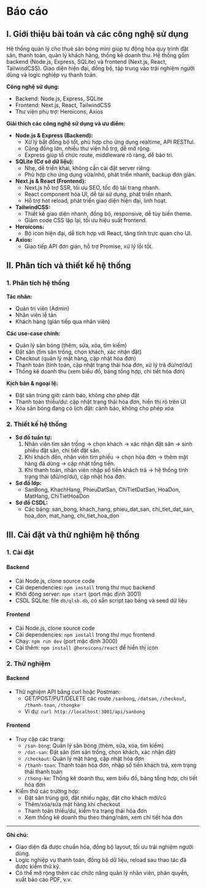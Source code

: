 # Báo cáo

## I. Giới thiệu bài toán và các công nghệ sử dụng

Hệ thống quản lý cho thuê sân bóng mini giúp tự động hóa quy trình đặt sân, thanh toán, quản lý khách hàng, thống kê doanh thu. Hệ thống gồm backend (Node.js, Express, SQLite) và frontend (Next.js, React, TailwindCSS). Giao diện hiện đại, đồng bộ, tập trung vào trải nghiệm người dùng và logic nghiệp vụ thanh toán.

**Công nghệ sử dụng:**
- Backend: Node.js, Express, SQLite
- Frontend: Next.js, React, TailwindCSS
- Thư viện phụ trợ: Heroicons, Axios

**Giải thích các công nghệ sử dụng và ưu điểm:**
- **Node.js & Express (Backend):**
  - Xử lý bất đồng bộ tốt, phù hợp cho ứng dụng realtime, API RESTful.
  - Cộng đồng lớn, nhiều thư viện hỗ trợ, dễ mở rộng.
  - Express giúp tổ chức route, middleware rõ ràng, dễ bảo trì.
- **SQLite (Cơ sở dữ liệu):**
  - Nhẹ, dễ triển khai, không cần cài đặt server riêng.
  - Phù hợp cho ứng dụng vừa/nhỏ, phát triển nhanh, backup đơn giản.
- **Next.js & React (Frontend):**
  - Next.js hỗ trợ SSR, tối ưu SEO, tốc độ tải trang nhanh.
  - React component hóa UI, dễ tái sử dụng, phát triển nhanh.
  - Hỗ trợ hot reload, phát triển giao diện hiện đại, linh hoạt.
- **TailwindCSS:**
  - Thiết kế giao diện nhanh, đồng bộ, responsive, dễ tùy biến theme.
  - Giảm code CSS lặp lại, tối ưu hiệu suất frontend.
- **Heroicons:**
  - Bộ icon hiện đại, dễ tích hợp với React, tăng tính trực quan cho UI.
- **Axios:**
  - Giao tiếp API đơn giản, hỗ trợ Promise, xử lý lỗi tốt.

## II. Phân tích và thiết kế hệ thống

### 1. Phân tích hệ thống

**Tác nhân:**
- Quản trị viên (Admin)
- Nhân viên lễ tân
- Khách hàng (gián tiếp qua nhân viên)

**Các use-case chính:**
- Quản lý sân bóng (thêm, sửa, xóa, tìm kiếm)
- Đặt sân (tìm sân trống, chọn khách, xác nhận đặt)
- Checkout (quản lý mặt hàng, cập nhật hóa đơn)
- Thanh toán (tính toán, cập nhật trạng thái hóa đơn, xử lý trả đủ/nợ/dư)
- Thống kê doanh thu (xem biểu đồ, bảng tổng hợp, chi tiết hóa đơn)

**Kịch bản & ngoại lệ:**
- Đặt sân trùng giờ: cảnh báo, không cho phép đặt
- Thanh toán thiếu/dư: cập nhật trạng thái hóa đơn, hiển thị rõ trên UI
- Xóa sân bóng đang có lịch đặt: cảnh báo, không cho phép xóa

### 2. Thiết kế hệ thống

- **Sơ đồ tuần tự:**
  1. Nhân viên tìm sân trống → chọn khách → xác nhận đặt sân → sinh phiếu đặt sân, chi tiết đặt sân.
  2. Khi khách đến, nhân viên tìm phiếu → chọn hóa đơn → thêm mặt hàng đã dùng → cập nhật tổng tiền.
  3. Khi thanh toán, nhân viên nhập số tiền khách trả → hệ thống tính trạng thái (đủ/nợ/dư), cập nhật hóa đơn.
- **Sơ đồ lớp:**
  - SanBong, KhachHang, PhieuDatSan, ChiTietDatSan, HoaDon, MatHang, ChiTietHoaDon
- **Sơ đồ CSDL:**
  - Các bảng: san_bong, khach_hang, phieu_dat_san, chi_tiet_dat_san, hoa_don, mat_hang, chi_tiet_hoa_don

## III. Cài đặt và thử nghiệm hệ thống

### 1. Cài đặt

#### Backend
- Cài Node.js, clone source code
- Cài dependencies: `npm install` trong thư mục backend
- Khởi động server: `npm start` (port mặc định 3001)
- CSDL SQLite: file `db/qlsb.db`, có sẵn script tạo bảng và seed dữ liệu

#### Frontend
- Cài Node.js, clone source code
- Cài dependencies: `npm install` trong thư mục frontend
- Chạy: `npm run dev` (port mặc định 3000)
- Cài thêm: `npm install @heroicons/react` để hiển thị icon

### 2. Thử nghiệm

#### Backend
- Thử nghiệm API bằng curl hoặc Postman:
  - GET/POST/PUT/DELETE các route `/sanbong`, `/datsan`, `/checkout`, `/thanh-toan`, `/thongke`
  - Ví dụ: `curl http://localhost:3001/api/sanbong`

#### Frontend
- Truy cập các trang:
  - `/san-bong`: Quản lý sân bóng (thêm, sửa, xóa, tìm kiếm)
  - `/dat-san`: Đặt sân (tìm sân trống, chọn khách, xác nhận đặt)
  - `/checkout`: Quản lý mặt hàng, cập nhật hóa đơn
  - `/thanh-toan`: Thanh toán hóa đơn, nhập số tiền khách trả, xem trạng thái thanh toán
  - `/thong-ke`: Thống kê doanh thu, xem biểu đồ, bảng tổng hợp, chi tiết hóa đơn
- Kiểm thử các trường hợp:
  - Đặt sân trùng giờ, đặt nhiều ngày, đặt cho khách mới/cũ
  - Thêm/xóa/sửa mặt hàng khi checkout
  - Thanh toán thiếu/dư, kiểm tra trạng thái hóa đơn
  - Xem thống kê doanh thu theo tháng/năm, xem chi tiết hóa đơn

---

**Ghi chú:**
- Giao diện đã được chuẩn hóa, đồng bộ layout, tối ưu trải nghiệm người dùng.
- Logic nghiệp vụ thanh toán, đồng bộ dữ liệu, reload sau thao tác đã được kiểm thử kỹ.
- Có thể mở rộng thêm các chức năng quản lý nhân viên, phân quyền, xuất báo cáo PDF, v.v.
